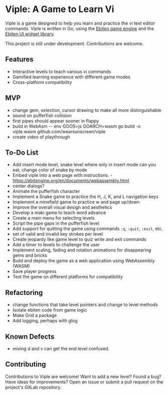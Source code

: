 # Viple: A Game to Learn Vi
Viple is a game designed to help you learn and practice the vi text editor commands. Viple is written in Go, using the [Ebiten game engine](https://ebitengine.org/) and the [Ebiten UI widget library](https://ebitenui.github.io/). 

This project is still under development. Contributions are welcome.

## Features
- Interactive levels to teach various vi commands
- Gamified learning experience with different game modes
- Cross-platform compatibility

## MVP
- change gem, selection, cursor drawing to make all more distinguishable
- sound on pufferfish collision
- first pipes should appear sooner in flappy
- build in WebAsm
-- env GOOS=js GOARCH=wasm go build -o viple.wasm github.com/wearsunscreen/viple
- create video of playthrough

## To-Do List
- Add insert mode level, snake level where only in insert mode can you eat, change color of snake by mode
- Embed viple into a web page with instructions. - https://ebitengine.org/en/documents/webassembly.html
- center dialogs?
- Animate the pufferfish character
- Implement a Snake game to practice the H, J, K, and L navigation keys
- Implement a minefield game to practice w and page up/down
- Improve the overall visual design and aesthetics
- Develop a maki game to teach word advance
- Create a main menu for selecting levels
- Script the pipe gaps in the pufferfish level
- Add support for quitting the game using commands `:q`, `:quit`, `:exit`, etc.
- set of valid and invalid key strokes per level
- Create jeopardy like game level to quiz write and exit commands
- Add a timer to levels to challenge the user
- Implement scaling, fading and rotation animations for disappearing gems and bricks
- Build and deploy the game as a web application using WebAssembly (WASM)
- Save player progress
- Test the game on different platforms for compatibility

## Refactoring
- change functions that take level pointers and change to level methods
- Isolate ebiten code from game logic
- Make Grid a package
- Add logging, perhaps with glog

## Known Defects
- mixing d and v can get the end level confused.

## Contributing
Contributions to Viple are welcome! Want to add a new level? Found a bug? Have ideas for improvements? Open an issue or submit a pull request on the project's GitLab repository.
